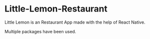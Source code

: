 # Little-Lemon-Restaurant
Little Lemon is an Restaurant App made with the help of React Native.

Multiple packages have been used.
